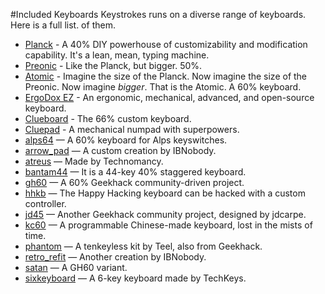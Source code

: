 #Included Keyboards
Keystrokes runs on a diverse range of keyboards. Here is a full list. of them.

* [Planck](/keyboards/planck/) - A 40% DIY powerhouse of customizability and modification capability. It's a lean, mean, typing machine.
* [Preonic](/keyboards/preonic/) - Like the Planck, but bigger. 50%.
* [Atomic](/keyboards/atomic/) - Imagine the size of the Planck. Now imagine the size of the Preonic. Now imagine _bigger_. That is the Atomic. A 60% keyboard.
* [ErgoDox EZ](/keyboards/ergodox_ez/) - An ergonomic, mechanical, advanced, and open-source keyboard.
* [Clueboard](/keyboards/clueboard/) - The 66% custom keyboard.
* [Cluepad](/keyboards/cluepad/) - A mechanical numpad with superpowers.
* [alps64](/keyboards/alps64/) &mdash; A 60% keyboard for Alps keyswitches.
* [arrow_pad](/keyboards/arrow_pad) &mdash; A custom creation by IBNobody.
* [atreus](/keyboards/atreus) &mdash; Made by Technomancy.
* [bantam44](/keyboards/bantam44) &mdash; It is a 44-key 40% staggered keyboard.
* [gh60](/keyboards/gh60) &mdash; A 60% Geekhack community-driven project.
* [hhkb](/keyboards/hhkb) &mdash; The Happy Hacking keyboard can be hacked with a custom controller.
* [jd45](/keyboards/jd45) &mdash; Another Geekhack community project, designed by jdcarpe.
* [kc60](/keyboards/kc60) &mdash; A programmable Chinese-made keyboard, lost in the mists of time.
* [phantom](/keyboards/phantom) &mdash; A tenkeyless kit by Teel, also from Geekhack.
* [retro_refit](/keyboards/retro_refit) &mdash; Another creation by IBNobody.
* [satan](/keyboards/satan) &mdash; A GH60 variant.
* [sixkeyboard](/keyboards/sixkeyboard) &mdash; A 6-key keyboard made by TechKeys.
